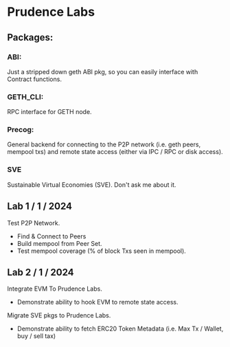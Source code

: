# Prudence Labs

## Packages: 

### ABI: 

Just a stripped down geth ABI pkg, so you can easily interface with Contract functions. 

### GETH_CLI: 

RPC interface for GETH node. 

### Precog: 

General backend for connecting to the P2P network (i.e. geth peers, mempool txs) and remote state access (either via IPC / RPC or disk access). 

### SVE 
Sustainable Virtual Economies (SVE). Don't ask me about it.

## Lab 1 / 1 / 2024

Test P2P Network. 
 - Find & Connect to Peers
 - Build mempool from Peer Set.
 - Test mempool coverage (% of block Txs seen in mempool).

## Lab 2 / 1 / 2024

Integrate EVM To Prudence Labs. 
- Demonstrate ability to hook EVM to remote state access.

Migrate SVE pkgs to Prudence Labs. 
- Demonstrate ability to fetch ERC20 Token Metadata (i.e. Max Tx / Wallet, buy / sell tax)
